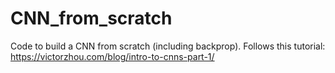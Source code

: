 # CNN_from_scratch
Code to build a CNN from scratch (including backprop). Follows this tutorial: https://victorzhou.com/blog/intro-to-cnns-part-1/
